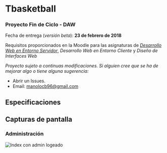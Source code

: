# Tbasketball

### Proyecto Fin de Ciclo - DAW 

Fecha de entrega (*versión beta*): **23 de febrero de 2018**

Requisitos proporcionados en la Moodle para las asignaturas de [*Desarrollo Web en Entorno Servidor*](https://docs.google.com/document/d/1RoDH3fEyrHyIgigwI8Gg5oWPbG6NdqN0Fj9eRze3wVA/edit), *Desarrollo Web en Entorno Cliente* y *Diseño de Interfaces Web*

*Proyecto sujeto a continuas modificaciones.*
*Si alguien cree que se ha de mejorar algo o tiene alguna sugerencia:*
- Abrir un Issues.
- Email: manolocb96@gmail.com


## Especificaciones


## Capturas de pantalla

### Administración
![Index con admin logeado](/capturas/indexadmin,png)


